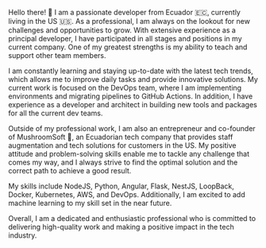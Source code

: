 Hello there! 👋 I am a passionate developer from Ecuador 🇪🇨, currently living in the US 🇺🇸. As a professional, I am always on the lookout for new challenges and opportunities to grow. With extensive experience as a principal developer, I have participated in all stages and positions in my current company. One of my greatest strengths is my ability to teach and support other team members.

I am constantly learning and staying up-to-date with the latest tech trends, which allows me to improve daily tasks and provide innovative solutions. My current work is focused on the DevOps team, where I am implementing environments and migrating pipelines to GitHub Actions. In addition, I have experience as a developer and architect in building new tools and packages for all the current dev teams.

Outside of my professional work, I am also an entrepreneur and co-founder of MushroomSoft 🚀, an Ecuadorian tech company that provides staff augmentation and tech solutions for customers in the US. My positive attitude and problem-solving skills enable me to tackle any challenge that comes my way, and I always strive to find the optimal solution and the correct path to achieve a good result.

My skills include NodeJS, Python, Angular, Flask, NestJS, LoopBack, Docker, Kubernetes, AWS, and DevOps. Additionally, I am excited to add machine learning to my skill set in the near future.

Overall, I am a dedicated and enthusiastic professional who is committed to delivering high-quality work and making a positive impact in the tech industry.
